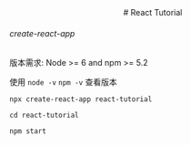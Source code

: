 <center># React Tutorial</center>

###### create-react-app

版本需求: Node >= 6 and npm >= 5.2

使用 `node -v`  `npm -v` 查看版本

`npx create-react-app react-tutorial`

`cd react-tutorial`

`npm start`


